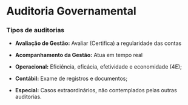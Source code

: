# Auditoria Governamental

### Tipos de auditorias

* **Avaliação de Gestão:**
Avaliar (Certifica) a regularidade das contas 
 
* **Acompanhamento da Gestão:**
Atua em tempo real

* **Operacional:**
Eficiência, eficácia, efetividade e economidade (4E); 

* **Contábil:**
Exame de registros e documentos;

* **Especial:**
Casos extraordinários, não contemplados pelas outras auditorias.